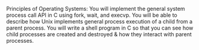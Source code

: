 Principles of Operating Systems:
You will implement the general system process call API in C using fork, wait, and
execvp. You will be able to describe how Unix implements general process execution of a child
from a parent process. You will write a shell program in C so that you can see how child processes
are created and destroyed & how they interact with parent processes.
